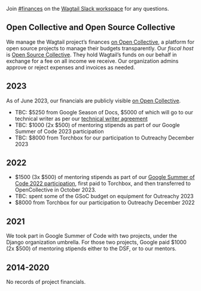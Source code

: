 Join [#finances](https://app.slack.com/client/T0K33F93J/C05UDGSCRM2) on the [Wagtail Slack workspace](https://github.com/wagtail/wagtail/wiki/Slack) for any questions.

## Open Collective and Open Source Collective

We manage the Wagtail project’s finances [on Open Collective](https://opencollective.com/wagtail), a platform for open source projects to manage their budgets transparently. Our _fiscal host_ is [Open Source Collective](https://docs.oscollective.org/). They hold Wagtail’s funds on our behalf in exchange for a fee on all income we receive. Our organization admins approve or reject expenses and invoices as needed.

## 2023

As of June 2023, our financials are publicly visible [on Open Collective](https://opencollective.com/wagtail).

- TBC: $5250 from Google Season of Docs, $5000 of which will go to our technical writer as per our [technical writer agreement](https://docs.google.com/document/d/1rGfjIg21totfH13UdOg4TdWt-KHEE3pvvSdyo7O4BZc/edit)
- TBC: $1000 (2x $500) of mentoring stipends as part of our Google Summer of Code 2023 participation
- TBC: $8000 from Torchbox for our participation to Outreachy December 2023

## 2022

- $1500 (3x $500) of mentoring stipends as part of our [Google Summer of Code 2022 participation](https://wagtail.org/blog/wagtail-cms-projects-for-google-summer-of-code-2022/), first paid to Torchbox, and then transferred to OpenCollective in October 2023.
- TBC: spent some of the GSoC budget on equipment for Outreachy 2023
- $8000 from Torchbox for our participation to Outreachy December 2022

## 2021

We took part in Google Summer of Code with two projects, under the Django organization umbrella. For those two projects, Google paid $1000 (2x $500) of mentoring stipends either to the DSF, or to our mentors.

## 2014-2020

No records of project financials.